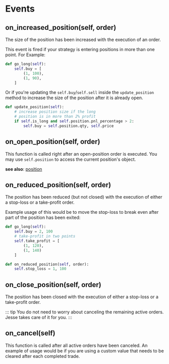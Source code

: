 # Events

<!-- ## on\_route\_open\_position -->

## on\_increased\_position(self, order)
The size of the position has been increased with the execution of an order. 

This event is fired if your strategy is entering positions in more than one point. For Example: 

```py
def go_long(self):
    self.buy = [
        (1, 100), 
        (1, 90), 
    ]
```

Or if you're updating the `self.buy`/`self.sell` inside the `update_position` method to increase the size of the position after it is already open.

```py
def update_position(self):
    # increase position size if the long
    # position is in more than 2% profit
    if self.is_long and self.position.pnl_percentage > 2:
        self.buy = self.position.qty, self.price
```

## on\_open\_position(self, order)
This function is called right after an open-position order is executed. You may use `self.position` to access the current position's object. 

**see also**: [position](api.html#position)

## on\_reduced\_position(self, order)
The position has been reduced (but not closed) with the execution of either a stop-loss or a take-profit order. 

Example usage of this would be to move the stop-loss to break even after part of the position has been exited: 

```py 
def go_long(self):
    self.buy = 2, 100
    # take-profit in two points
    self.take_profit = [
        (1, 120), 
        (1, 140)
    ]

def on_reduced_position(self, order):
    self.stop_loss = 1, 100
```

## on\_close\_position(self, order)

The position has been closed with the execution of either a stop-loss or a take-profit order. 

::: tip 
You do not need to worry about canceling the remaining active orders. Jesse takes care of it for you.
:::

## on_cancel(self)
This function is called after all active orders have been canceled. An example of usage would be if you are using a custom value that needs to be cleared after each completed trade. 
